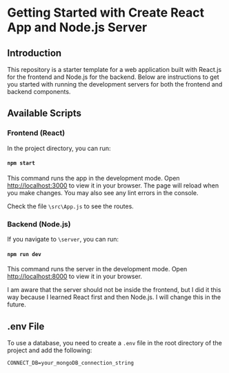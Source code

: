# Getting Started with Create React App and Node.js Server

## Introduction

This repository is a starter template for a web application built with React.js for the frontend and Node.js for the backend. Below are instructions to get you started with running the development servers for both the frontend and backend components.

## Available Scripts

### Frontend (React)

In the project directory, you can run:

#### `npm start`

This command runs the app in the development mode.
Open [http://localhost:3000](http://localhost:3000) to view it in your browser.
The page will reload when you make changes.
You may also see any lint errors in the console.

Check the file `\src\App.js` to see the routes.

### Backend (Node.js)

If you navigate to `\server`, you can run:

#### `npm run dev`

This command runs the server in the development mode.
Open [http://localhost:8000](http://localhost:8000) to view it in your browser.

I am aware that the server should not be inside the frontend, but I did it this way because I learned React first and then Node.js. I will change this in the future.

## .env File

To use a database, you need to create a `.env` file in the root directory of the project and add the following:

```CONNECT_DB=your_mongoDB_connection_string```
